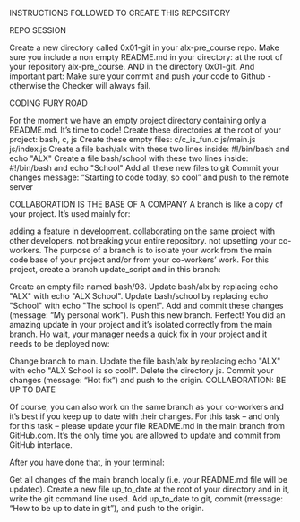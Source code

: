 INSTRUCTIONS FOLLOWED TO CREATE THIS REPOSITORY

REPO SESSION

Create a new directory called 0x01-git in your alx-pre_course repo. Make sure you include a non empty README.md in your directory: at the root of your repository alx-pre_course. AND in the directory 0x01-git. And important part: Make sure your commit and push your code to Github - otherwise the Checker will always fail.

CODING FURY ROAD

For the moment we have an empty project directory containing only a README.md. It’s time to code! Create these directories at the root of your project: bash, c, js Create these empty files: c/c_is_fun.c js/main.js js/index.js Create a file bash/alx with these two lines inside: #!/bin/bash and echo "ALX" Create a file bash/school with these two lines inside: #!/bin/bash and echo "School" Add all these new files to git Commit your changes message: “Starting to code today, so cool” and push to the remote server

COLLABORATION IS THE BASE OF A COMPANY A branch is like a copy of your project. It’s used mainly for:

adding a feature in development. collaborating on the same project with other developers. not breaking your entire repository. not upsetting your co-workers. The purpose of a branch is to isolate your work from the main code base of your project and/or from your co-workers’ work. For this project, create a branch update_script and in this branch:

Create an empty file named bash/98. Update bash/alx by replacing echo "ALX" with echo "ALX School". Update bash/school by replacing echo "School" with echo "The school is open!". Add and commit these changes (message: “My personal work”). Push this new branch. Perfect! You did an amazing update in your project and it’s isolated correctly from the main branch. Ho wait, your manager needs a quick fix in your project and it needs to be deployed now:

Change branch to main. Update the file bash/alx by replacing echo "ALX" with echo "ALX School is so cool!". Delete the directory js. Commit your changes (message: “Hot fix”) and push to the origin. COLLABORATION: BE UP TO DATE

Of course, you can also work on the same branch as your co-workers and it’s best if you keep up to date with their changes. For this task – and only for this task – please update your file README.md in the main branch from GitHub.com. It’s the only time you are allowed to update and commit from GitHub interface.

After you have done that, in your terminal:

Get all changes of the main branch locally (i.e. your README.md file will be updated). Create a new file up_to_date at the root of your directory and in it, write the git command line used. Add up_to_date to git, commit (message: “How to be up to date in git”), and push to the origin.

